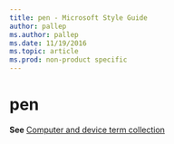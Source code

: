 ```yaml
---
title: pen - Microsoft Style Guide
author: pallep
ms.author: pallep
ms.date: 11/19/2016
ms.topic: article
ms.prod: non-product specific
---
```


# pen

**See** [Computer and device term collection](/style-guide/a-z-word-list-term-collections/term-collections/computer-device-terms)
